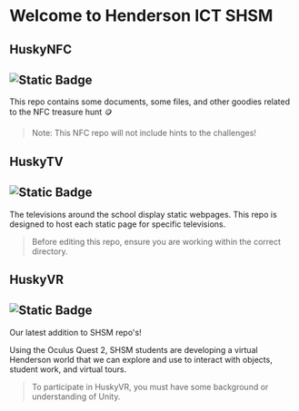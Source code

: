 # Welcome to Henderson ICT SHSM

## HuskyNFC 
## ![Static Badge](https://img.shields.io/badge/HUSKY-NFC-yellow?link=https://github.com/mrrilett/ICT-SHSM/tree/main/HuskyNFC)
This repo contains some documents, some files, and other goodies related to the NFC treasure hunt :coin:

> Note: This NFC repo will not include hints to the challenges!

## HuskyTV 
## ![Static Badge](https://img.shields.io/badge/HUSKY-TV-blue)
The televisions around the school display static webpages. This repo is designed to host each static page for specific televisions.
  
> Before editing this repo, ensure you are working within the correct directory.

## HuskyVR
## ![Static Badge](https://img.shields.io/badge/HUSKY-VR-green)
Our latest addition to SHSM repo's!

Using the Oculus Quest 2, SHSM students are developing a virtual Henderson world that we can explore and use to interact with objects, student work, and virtual tours.

> To participate in HuskyVR, you must have some background or understanding of Unity.

